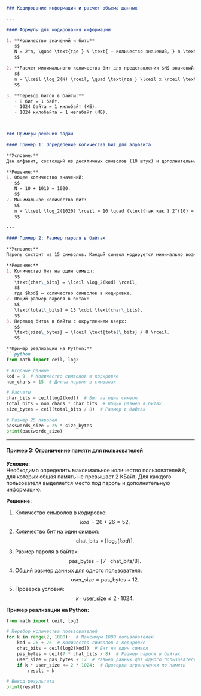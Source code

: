 ```markdown
### Кодирование информации и расчет объема данных

---

#### Формулы для кодирования информации

1. **Количество значений и бит:**  
   $$
   N = 2^n, \quad \text{где } N \text{ — количество значений, } n \text{ — количество бит.}
   $$

2. **Расчет минимального количества бит для представления $N$ значений:**  
   $$
   n = \lceil \log_2(N) \rceil, \quad \text{где } \lceil x \rceil \text{ — округление вверх.}
   $$

3. **Перевод битов в байты:**  
   - 8 бит = 1 байт.  
   - 1024 байта = 1 килобайт (КБ).  
   - 1024 килобайта = 1 мегабайт (МБ).  

---

### Примеры решения задач

#### Пример 1: Определение количества бит для алфавита

**Условие:**  
Дан алфавит, состоящий из десятичных символов (10 штук) и дополнительных 1010 символов. Необходимо определить минимальное количество бит для представления всех символов.

**Решение:**  
1. Общее количество значений:  
   $$
   N = 10 + 1010 = 1020.
   $$  
2. Минимальное количество бит:  
   $$
   n = \lceil \log_2(1020) \rceil = 10 \quad (\text{так как } 2^{10} = 1024 > 1020).
   $$  

---

#### Пример 2: Размер пароля в байтах

**Условие:**  
Пароль состоит из 15 символов. Каждый символ кодируется минимально возможным числом бит. Определите размер одного пароля в байтах.

**Решение:**  
1. Количество бит на один символ:  
   $$
   \text{char\_bits} = \lceil \log_2(kod) \rceil,
   $$  
   где $kod$ — количество символов в кодировке.  
2. Общий размер пароля в битах:  
   $$
   \text{total\_bits} = 15 \cdot \text{char\_bits}.
   $$  
3. Перевод битов в байты с округлением вверх:  
   $$
   \text{size\_bytes} = \lceil \text{total\_bits} / 8 \rceil.
   $$  

**Пример реализации на Python:**  
```python
from math import ceil, log2

# Входные данные
kod = 9  # Количество символов в кодировке
num_chars = 15  # Длина пароля в символах

# Расчеты
char_bits = ceil(log2(kod))  # Бит на один символ
total_bits = num_chars * char_bits  # Общий размер в битах
size_bytes = ceil(total_bits / 8)  # Размер в байтах

# Размер 25 паролей
passwords_size = 25 * size_bytes
print(passwords_size)
```

---

#### Пример 3: Ограничение памяти для пользователей

**Условие:**  
Необходимо определить максимальное количество пользователей $k$, для которых общая память не превышает 2 КБайт. Для каждого пользователя выделяется место под пароль и дополнительную информацию.

**Решение:**  
1. Количество символов в кодировке:  
   $$
   kod = 26 + 26 = 52.
   $$  
2. Количество бит на один символ:  
   $$
   \text{chat\_bits} = \lceil \log_2(kod) \rceil.
   $$  
3. Размер пароля в байтах:  
   $$
   \text{pas\_bytes} = \lceil 7 \cdot \text{chat\_bits} / 8 \rceil.
   $$  
4. Общий размер данных для одного пользователя:  
   $$
   \text{user\_size} = \text{pas\_bytes} + 12.
   $$  
5. Проверка условия:  
   $$
   k \cdot \text{user\_size} \leq 2 \cdot 1024.
   $$  

**Пример реализации на Python:**  
```python
from math import ceil, log2

# Перебор количества пользователей
for k in range(2, 1000):  # Максимум 1000 пользователей
    kod = 26 + 26  # Количество символов в кодировке
    chat_bits = ceil(log2(kod))  # Бит на один символ
    pas_bytes = ceil(7 * chat_bits / 8)  # Размер пароля в байтах
    user_size = pas_bytes + 12  # Размер данных для одного пользователя
    if k * user_size <= 2 * 1024:  # Проверка ограничения по памяти
        result = k

# Вывод результата
print(result)
```
